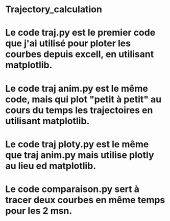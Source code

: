 # Trajectory_calculation

# Le code traj.py est le premier code que j'ai utilisé pour ploter les courbes depuis excell, en utilisant matplotlib. 
# Le code traj anim.py est le même code, mais qui plot "petit à petit" au cours du temps les trajectoires en utilisant matplotlib. 
# Le code traj ploty.py est le même que traj anim.py mais utilise plotly au lieu ed matplotlib. 
# Le code comparaison.py sert à tracer deux courbes en même temps pour les 2 msn.
